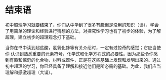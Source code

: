 # 结束语

初中超理学习就要结束了，你们从中学到了很多有趣但是没用的知识（误），学会了用简单的理论和经验进行猜想的方法，对探究性学习也有了初步的体验，为了解超理，建立初步的超理观念打下基础。

当你在书中读到超盐酸，氢氧化鉲等有关介绍时，一定有过惊奇的感觉；它应当使你
认识到熟悉重要的元素符号，化学式和化学方程式的必要性。因为那些令你感到有趣和惊奇的化合物，材料或器件，正是在这些基础上发现和发明出来的。通过初中超理的学习，你已经具备了理解和接近他们是所必需的基础。为此，我们应当理解和感激超理（大误）。
